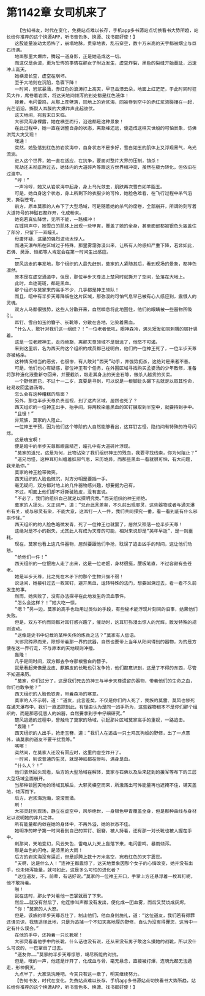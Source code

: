 # 第1142章 女司机来了
        【告知书友，时代在变化，免费站点难以长存，手机app多书源站点切换看书大势所趋，站长给你推荐的这个换源APP，听书音色多、换源、找书都好使！】
       这股能量波动太恐怖了，崩塌地脉，贯穿地表，乱石穿空，数十万米高的天宇都被烟尘与巨石挤满。
       地面那里大爆炸，腾起一道身影，正是她造成这一切。
       而这仅是余波，更为恐怖的事情在那女子附近发生，虚空炸裂，黑色的裂缝开始蔓延，迅速冲上高天。
       她横渡长空，虚空在崩坏。
       至于大地则在沉陷，急骤下降！
       一时间，岩浆暴涌，赤红色的浪涛打上高天，早已击溃云朵，地面上红茫茫，于此时同时狂风大作，席卷着岩浆，将这天地间倾泻的到处都是红色液体！
       接着，电闪雷鸣，从那上苍劈落，同地上的岩浆海，同被卷到空中的赤红浆液碰撞在一起，光芒滔滔，撕裂人耳膜的大爆炸声此起彼伏。
       这天地间，宛若末日来临。
       大邪灵周身裸露，她在横空而行，沿途都是这种景象！
       在此过程中，她一直在调整自身的状态，离巅峰还远，便造成这样灭世般的可怕景象，仿佛洪荒大灾又现！
       噗通！
       突然，她坠落到红色的岩浆海中，自身状态不是多好，雪白如玉的肌体上又浮现黑气，乌光流淌。
       进入这个世界，她一直在适应，在抗争，要面对整片大界的压制，镇杀！
       死劫还未彻底熬过去，她体内的大道碎片等跟这方世界相冲突，虽然在极力转化，但依旧在过渡中。
       “哼！”
       一声冷哼，她又从岩浆海中起身，身上乌光敛去，肌肤再次雪白如羊脂玉。
       可是，她自身这个状态，身上所剩下的衣服少的可怜，她脸色难看，在飞行过程中杀气滔天，撕裂苍穹。
       前方，原本莫家的人布下了大型场域，可是随着她的杀气的席卷，全部崩开，所谓的刻写着大道符号的神磁石都炸开，化成粉末。
       她宛若真仙降世，无所不能，一路横冲！
       在铿锵声中，她雪白的肌体上出现一些甲胄，覆盖了她的全身，甚至面部都被银色头盔盖住了部分，只留下一双瞳孔。
       毋庸怀疑，这里的强烈波动太惊人。
       而通天瀑布所在区域过于特殊，那里雾霭弥漫出来，让所有人的感知严重下降，若非如此，石佛、昊源、恒拓等人肯定会在第一时间生出感应。
       ……
       楚风逃走的事发地，那个组织的人最先赶到，莫家的人紧随其后，看到现场的景象，都神色凛然。
       原本是在虚空通道中，但是，那位半步天尊追上楚风时就撕开了空间，坠落在大地上。
       此时，血迹斑斑，都是黑血。
       那个组织与莫家来的高手不少，几乎都是神王领队！
       而且，暗中有半步天尊降临在这片区域，那弥漫的可怕气息早已被有心人感应到，震慑人的灵魂。
       双方人马都很强势，这些人分散开来，自然瞬息将此地围住，他们的眼睛被一些器物所吸引。
       耳钉、雪白如玉的簪子、长靴等，分散在各地，沾染着黑血。
       “什么人，敢针对我们这一组织？！”一位老者低吼，眼神森冷，满头短发如同刺猬的钢针竖着。
       这是一位老牌神王，走向绝巅，离那天尊领域不是很远了，他怒不可遏。
       来到这里后，名为西天的这个组织的成员都已经明白，他们的一位神王死了，一位半步天尊亦被格杀。
       这种情况相当的恶劣，也很惨，有人敢对“西天”动手，并强势扼杀，这绝对是来者不善。
       可是，他们也心有疑惑，那位神王有个任务，在外围区域寻找购买孟婆汤的少年散修，准备将那种造化液重新夺回来，并要截杀，取走其身上的天金石等，做杀人越货的买卖。
       一个野修而已，不过十一二岁，真要是寻到，可以说是一根脚趾头碾下去就足以取其性命，轻易收回孟婆汤等。
       怎么会有这种糟糕的局面？
       另外，那位半步天尊负责巡视，到了这片区域，居然也死了？
       西天组织的一位神王出手，抬手间，将两枚染着黑血的耳钉摄取到半空中，就要持到手中。
       “且慢！”
       异荒族，莫家的人阻止。
       一位神王干预，因为他们这个等阶的人自然能够看出，这耳钉古怪，隐约间有特殊的符号闪烁。
       这是瑰宝啊！
       便是暗中的半步天尊都眼露精芒，瞳孔中有大道碎片浮现。
       “莫家的道兄，这是为何，此物沾染了我们组织神王的残血，我要寻找线索，你为何阻止？”
       “道兄勿怪，这种耳钉纠缠着妖邪气息，来历诡异，而那些黑血一看就很可怕，有大问题，我来助你。”
       莫家的神王脸带微笑。
       西天组织的人脸色微沉，对方分明是要插一手。
       毫无疑问，双方都对地上的几件器物感兴趣，想要据为己有。
       不过，明面上他们却不好撕破脸皮，没有直说。
       “不必了，我们的组织自己就足以探明究竟。”西天组织的神王拒绝。
       莫家的人摇头，义正词严，道：“兄台此言差矣，不久前出现邪灵，这些器物或者与通天瀑布有关，或与邪灵有染，不能大意，这耳钉一人一件，我们共同探究一番，看一看到底有什么邪祟作怪。”
       西天组织的的人脸色略微发青，死了一位神王也就罢了，居然又殒落一位半步天尊！
       这绝对是不小的损失，尤其此人有成为天尊的可能，相对来说却是“英年早逝”，是一则噩耗。
       现在，莫家也看上这几件器物，居然要跟他们争抢，耽误了追击凶手的时间，这让他们动怒。
       “给他们一件！”
       西天组织的一位银袍人走了出来，这是一位老妪，身材很挺，腰板笔直，不过容颜有些苍老。
       她是半步天尊，比之死在木矛下的那个生物只强不弱！
       说话间，她接引过去一枚耳钉，避开黑血，运转特殊的法门，想要回溯过去，看一看不久前发生的事。
       然而，她失败了，没有办法探寻在此地发生的流血事件。
       “怎么会这样？！”她大吃一惊。
       “嗯？”另一边，莫家的高手也动用过类似的手段，有些秘术能浮现片刻间的旧事，结果他们失败。
       但是，双方不约而同都对耳钉感兴趣了，催动时，这耳钉弥漫出惊人的光辉，散发特殊的规则波动。
       “这像是史书中记载的某种失传的炼兵之法？”莫家有人低语。
       大邪灵跨界而来，除却带着那一界的武器，自然也要带上当年从阳间得到的器物，为的是方便在这一界行走，不与原本的天地规则冲撞。
       轰隆！
       几乎是同时间，双方都去争夺那根雪白的簪子。
       就是看起来像是龙皮、麒麟皮的长靴也引发争抢，他们都意识到，这是了不得的东西，尽管不知道来历。
       “莫家，你们过分了，这是我们死去的神王与半步天尊遗留的器物，带着他们的生命之血，你们也敢争抢？”
       西天组织的人脸色铁青，带着森冷的寒意。
       莫家的人不示弱，道：“道友，此言差矣，不仅是你们的人死了，我族的莫雷、莫风也惨死在通天瀑布中，我们一直追踪到此，有理由认为是同一凶手所为，这些器物根本不是你们那个组织的，而是那恶徒害人的凶器，自然要拿到手中仔细研究。”
       楚风逃遁的过程中，曾触动了莫家的场域，引起那片区域莫家高手的重视，一路追击。
       “轰隆！”
       西天组织的人出手，抢走玉簪，道：“我们人在追击一只土鸡瓦狗般的野修，出了一点意外，请莫家的道友不要干扰我等。”
       喀嚓！
       突然间，在莫家人还没有回应时，这里的虚空炸开了。
       一时间，别说普通的生灵，就是神祇都在惨叫，满身是血。
       “什么人？！”
       他们骇然回头观看，后方的大型场域在解体，莫家与石佛以及后来赶到的援军等布下的三层大型场域全面崩开。
       当那种锁困天地的场域瓦解后，大邪灵横空而来，所激荡出可怖能量再也遮掩不住，铺天盖地，倾泻而下。
       后方，岩浆海浩瀚，滚滚而涌。
       刷！
       大邪灵赶到现场，静立在虚空中，风华绝世，一身银色甲胄覆盖全身，但是那种曲线与身材足以说明她的非凡之体。
       所有能量都内敛在她的身体中，不再外溢，她的状态不佳。
       她明净的眸子第一时间看到自己的耳钉、银簪，被人持着，还有那一对长靴也被人握在手中。
       刹那间，天地变幻，风云失色，雷电从九天上轰落下来，电闪雷鸣，暴雨倾泻。
       那是血色的闪电，是漆黑的大雨！
       后方的岩浆海没有逼近，但是却腾上数十万米高空，宛若红色的天宇震世。
       “天啊，这是什么人！”连神王都震惊了，这天地景象因那个女子的心情改变，她并没有出手，也未倾泻能量，就可如此，这是多么可怕的进化者？
       “这位道友，不，前辈，有话好说。”莫家的一位神王开口，手掌上方还悬浮着一枚耳钉呢，他不敢持着。
       啪！
       就在这时，那女子对着他一巴掌就扇了下来。
       然后……就没有然后了，他连惨叫声都没有发出，便化成一团血雾，而后又焚烧成灰烬。
       “你！”莫家的人大怒。
       但是，该族的半步天尊忍住了，制止他们，他自身则施礼，道：“这位道友，我们若有得罪还请见谅，我族途径此地，只是为追捕一个不知天高地厚的野修，自认为没有得罪您，这当中一定有什么误会。”
       在他的手中，还拎着一只长靴呢！
       大邪灵看着他手中的长靴，什么话也没有说，还从来没有男子敢这么摸她的战靴，所以没什么可说的，一巴掌扇了过去。
       “道友你……”莫家的半步天尊惊怒，竭尽所能的对抗。
       但是，噗的一声，他还是炸开了，化成血与骨，毫无悬念，直接被打爆，连魂光都无法遁走，形神俱灭。
       九点半了，大家洗洗睡吧，今天只有这一章了，明天继续努力。
       【告知书友，时代在变化，免费站点难以长存，手机app多书源站点切换看书大势所趋，站长给你推荐的这个换源APP，听书音色多、换源、找书都好使！】